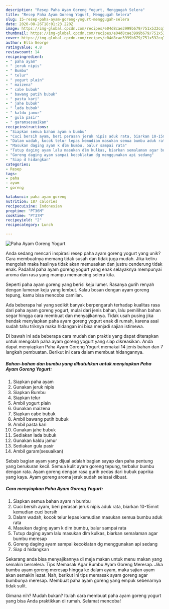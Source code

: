 ```yaml
---
description: "Resep Paha Ayam Goreng Yogurt, Menggugah Selera"
title: "Resep Paha Ayam Goreng Yogurt, Menggugah Selera"
slug: 15-resep-paha-ayam-goreng-yogurt-menggugah-selera
date: 2020-08-26T18:01:23.220Z
image: https://img-global.cpcdn.com/recipes/e04d8cae3999b679/751x532cq70/paha-ayam-goreng-yogurt-foto-resep-utama.jpg
thumbnail: https://img-global.cpcdn.com/recipes/e04d8cae3999b679/751x532cq70/paha-ayam-goreng-yogurt-foto-resep-utama.jpg
cover: https://img-global.cpcdn.com/recipes/e04d8cae3999b679/751x532cq70/paha-ayam-goreng-yogurt-foto-resep-utama.jpg
author: Ella George
ratingvalue: 4.8
reviewcount: 14
recipeingredient:
- " paha ayam"
- " jeruk nipis"
- " Bumbu"
- " telur"
- " yogurt plain"
- " maizena"
- " cabe bubuk"
- " bawang putih bubuk"
- " pasta kari"
- " jahe bubuk"
- " lada bubuk"
- " kaldu jamur"
- " gula pasir"
- " garamsesuaikan"
recipeinstructions:
- "Siapkan semua bahan ayam n bumbu"
- "Cuci bersih ayam, beri perasan jeruk nipis aduk rata, biarkan 10-15mnt kemudian cuci bersih"
- "Dalam wadah, kocok telur lepas kemudian masukan semua bumbu aduk rata"
- "Masukan daging ayam k dlm bumbu, balur sampai rata"
- "Tutup daging ayam lalu masukan dlm kulkas, biarkan semalaman agar bumbu meresap"
- "Goreng daging ayam sampai kecoklatan dg menggunakan api sedang"
- "Siap d hidangkan"
categories:
- Resep
tags:
- paha
- ayam
- goreng

katakunci: paha ayam goreng 
nutrition: 187 calories
recipecuisine: Indonesian
preptime: "PT36M"
cooktime: "PT37M"
recipeyield: "2"
recipecategory: Lunch

---
```



![Paha Ayam Goreng Yogurt](https://img-global.cpcdn.com/recipes/e04d8cae3999b679/751x532cq70/paha-ayam-goreng-yogurt-foto-resep-utama.jpg)

Anda sedang mencari inspirasi resep paha ayam goreng yogurt yang unik? Cara membuatnya memang tidak susah dan tidak juga mudah. Jika keliru mengolah maka hasilnya tidak akan memuaskan dan justru cenderung tidak enak. Padahal paha ayam goreng yogurt yang enak selayaknya mempunyai aroma dan rasa yang mampu memancing selera kita.

Seperti paha ayam goreng yang berisi keju lumer. Rasanya gurih renyah dengan lumeran keju yang lembut. Kalau bosan dengan ayam goreng tepung, kamu bisa mencoba camilan.

Ada beberapa hal yang sedikit banyak berpengaruh terhadap kualitas rasa dari paha ayam goreng yogurt, mulai dari jenis bahan, lalu pemilihan bahan segar hingga cara membuat dan menyajikannya. Tidak usah pusing jika hendak menyiapkan paha ayam goreng yogurt enak di rumah, karena asal sudah tahu triknya maka hidangan ini bisa menjadi sajian istimewa.


Di bawah ini ada beberapa cara mudah dan praktis yang dapat diterapkan untuk mengolah paha ayam goreng yogurt yang siap dikreasikan. Anda dapat menyiapkan Paha Ayam Goreng Yogurt memakai 14 jenis bahan dan 7 langkah pembuatan. Berikut ini cara dalam membuat hidangannya.

<!--inarticleads1-->

##### Bahan-bahan dan bumbu yang dibutuhkan untuk menyiapkan Paha Ayam Goreng Yogurt:

1. Siapkan  paha ayam
1. Gunakan  jeruk nipis
1. Siapkan  Bumbu
1. Siapkan  telur
1. Ambil  yogurt plain
1. Gunakan  maizena
1. Siapkan  cabe bubuk
1. Ambil  bawang putih bubuk
1. Ambil  pasta kari
1. Gunakan  jahe bubuk
1. Sediakan  lada bubuk
1. Gunakan  kaldu jamur
1. Sediakan  gula pasir
1. Ambil  garam(sesuaikan)


Sebab bagian ayam yang dijual adalah bagian sayap dan paha pentung yang berukuran kecil. Semua kulit ayam goreng tepung, terbalur bumbu dengan rata. Ayam goreng dengan rasa gurih pedas dari bubuk paprika yang kaya. Ayam goreng aroma jeruk sudah selesai dibuat. 

<!--inarticleads2-->

##### Cara menyiapkan Paha Ayam Goreng Yogurt:

1. Siapkan semua bahan ayam n bumbu
1. Cuci bersih ayam, beri perasan jeruk nipis aduk rata, biarkan 10-15mnt kemudian cuci bersih
1. Dalam wadah, kocok telur lepas kemudian masukan semua bumbu aduk rata
1. Masukan daging ayam k dlm bumbu, balur sampai rata
1. Tutup daging ayam lalu masukan dlm kulkas, biarkan semalaman agar bumbu meresap
1. Goreng daging ayam sampai kecoklatan dg menggunakan api sedang
1. Siap d hidangkan


Sekarang anda bisa menyajikannya di meja makan untuk menu makan yang semakin berselera. Tips Memasak Agar Bumbu Ayam Goreng Meresap. Jika bumbu ayam goreng meresap hingga ke dalam ayam, maka sajian ayam akan semakin lezat. Nah, berikut ini tips memasak ayam goreng agar bumbunya meresap. Membuat paha ayam goreng yang empuk sebenarnya tidak sulit. 

Gimana nih? Mudah bukan? Itulah cara membuat paha ayam goreng yogurt yang bisa Anda praktikkan di rumah. Selamat mencoba!
